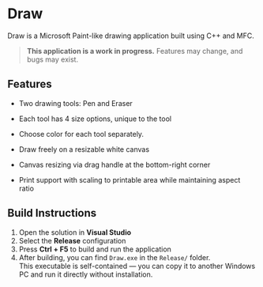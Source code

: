# Draw
Draw is a Microsoft Paint-like drawing application built using C++ and MFC.
> **This application is a work in progress.** Features may change, and bugs may exist.

## Features
- Two drawing tools: Pen and Eraser

- Each tool has 4 size options, unique to the tool

- Choose color for each tool separately.

- Draw freely on a resizable white canvas

- Canvas resizing via drag handle at the bottom-right corner

- Print support with scaling to printable area while maintaining aspect ratio

## Build Instructions

1. Open the solution in **Visual Studio**
2. Select the **Release** configuration
3. Press **Ctrl + F5** to build and run the application
4. After building, you can find `Draw.exe` in the `Release/` folder.  
   This executable is self-contained — you can copy it to another Windows PC and run it directly without installation.